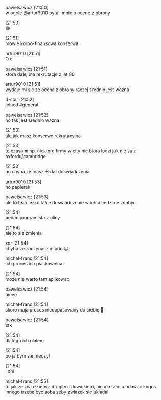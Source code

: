 
pawelsawicz [21:50]  
w ogole @artur9010 pytali mnie o ocene z obrony

[21:50]  
:smile:

[21:51]  
mowie korpo-finansowa konserwa

artur9010 [21:51]  
O.o

pawelsawicz [21:51]  
ktora dalej ma rekrutacje z lat 80

artur9010 [21:51]  
wydaje mi sie ze ocena z obrony raczej srednio jest wazna

d-star [21:52]  
joined #general

pawelsawicz [21:52]  
no tak jest srednio wazna

[21:53]  
ale jak masz konserwe rekrutacyjna

[21:53]  
to czasami np. niektore firmy w city nie biora ludzi jak nie sa z oxfordu/cambridge

[21:53]  
no chyba ze masz +5 lat doswiadczenia

artur9010 [21:53]  
no papierek

pawelsawicz [21:53]  
ale to tez ciezko takie doswiadczenie w ich dziedzinie zdobyc

[21:54]  
bedac programista z ulicy

[21:54]  
ale to sie zmienia

xor [21:54]  
chyba ze zaczynasz mlodo :stuck_out_tongue:

michal-franc [21:54]  
ich proces ich piaskownica

[21:54]  
moze nie warto tam aplikowac

pawelsawicz [21:54]  
nieee

michal-franc [21:54]  
skoro maja proces niedopasowany do ciebie :slightly_smiling_face:

pawelsawicz [21:54]  
tak

[21:54]  
dlatego ich olalem

[21:54]  
bo ja bym sie meczyl

[21:54]  
i oni

michal-franc [21:55]  
to jak ze zwiazkiem z drugim czlowiekiem, nie ma sensu udawac kogos innego trzeba byc soba zeby zwiazek sie ukladal
